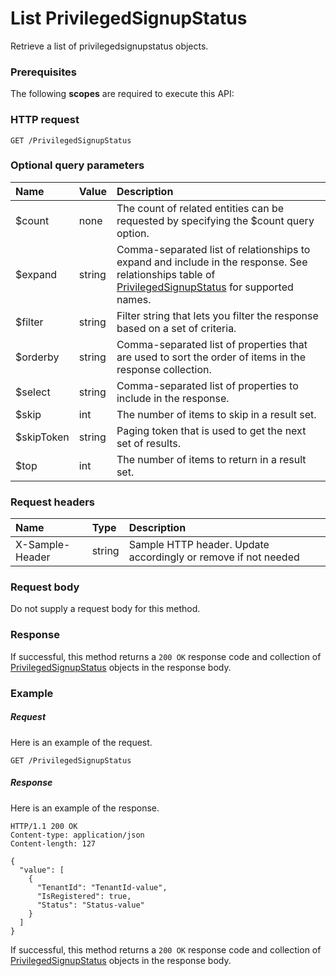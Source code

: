 # List PrivilegedSignupStatus

Retrieve a list of privilegedsignupstatus objects.
### Prerequisites
The following **scopes** are required to execute this API: 
### HTTP request
<!-- { "blockType": "ignored" } -->
```http
GET /PrivilegedSignupStatus
```
### Optional query parameters
|Name|Value|Description|
|:---------------|:--------|:-------|
|$count|none|The count of related entities can be requested by specifying the $count query option.|
|$expand|string|Comma-separated list of relationships to expand and include in the response. See relationships table of [PrivilegedSignupStatus](../resources/privilegedsignupstatus.md) for supported names. |
|$filter|string|Filter string that lets you filter the response based on a set of criteria.|
|$orderby|string|Comma-separated list of properties that are used to sort the order of items in the response collection.|
|$select|string|Comma-separated list of properties to include in the response.|
|$skip|int|The number of items to skip in a result set.|
|$skipToken|string|Paging token that is used to get the next set of results.|
|$top|int|The number of items to return in a result set.|

### Request headers
| Name       | Type | Description|
|:-----------|:------|:----------|
| X-Sample-Header  | string  | Sample HTTP header. Update accordingly or remove if not needed|

### Request body
Do not supply a request body for this method.
### Response
If successful, this method returns a `200 OK` response code and collection of [PrivilegedSignupStatus](../resources/privilegedsignupstatus.md) objects in the response body.
### Example
##### Request
Here is an example of the request.
<!-- {
  "blockType": "request",
  "name": "get_privilegedsignupstatus"
}-->
```http
GET /PrivilegedSignupStatus
```
##### Response
Here is an example of the response.
<!-- {
  "blockType": "response",
  "truncated": false,
  "@odata.type": "microsoft.graph.privilegedsignupstatus",
  "isCollection": true
} -->
```http
HTTP/1.1 200 OK
Content-type: application/json
Content-length: 127

{
  "value": [
    {
      "TenantId": "TenantId-value",
      "IsRegistered": true,
      "Status": "Status-value"
    }
  ]
}
```
If successful, this method returns a `200 OK` response code and collection of [PrivilegedSignupStatus](../resources/privilegedsignupstatus.md) objects in the response body.

<!-- uuid: 1eb0ae9f-aff5-4522-8c76-a4744077215d
2015-10-19 08:46:48 UTC -->
<!-- {
  "type": "#page.annotation",
  "description": "List PrivilegedSignupStatus",
  "keywords": "",
  "section": "documentation",
  "tocPath": ""
}-->